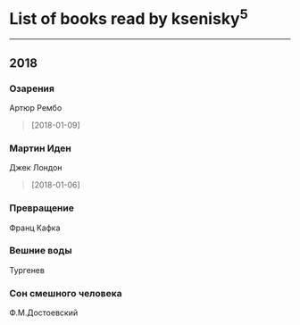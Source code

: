 # List of books read by ksenisky<sup>5</sup>
---

## 2018

### Озарения
Артюр Рембо
> [2018-01-09] 


### Мартин Иден
Джек Лондон
> [2018-01-06] 


### Превращение
Франц Кафка


### Вешние воды
Тургенев


### Сон смешного человека
Ф.М.Достоевский



